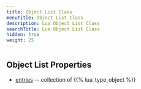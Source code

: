 ```yaml
---
title: Object List Class
menuTitle: Object List Class
description: Lua Object List Class
searchTitle: Lua Object List Class
hidden: true
weight: 25
---
```


## Object List Properties
- [entries](entries) -- collection of {{% lua_type_object %}}